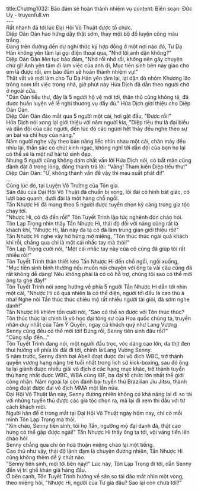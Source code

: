 title:Chương1032: Bảo đảm sẽ hoàn thành nhiệm vụ
content:
Biên soạn: Đức Uy - truyenfull.vn<br>---<br>Rất nhanh đã tới lúc Đại Hội Võ Thuật được tổ chức.<br>Diệp Oản Oản hào hứng dậy thật sớm, thay một bộ đồ luyện công màu trắng.<br>Đang trên đường đến dự nghi thức ký hợp đồng ở một nơi nào đó, Tư Dạ Hàn không yên tâm lại gọi điện thoại qua, "Nhớ lời anh dặn không?"<br>Diệp Oản Oản liên tục bảo đảm, "Nhớ rồi nhớ rồi, không nên gây chuyện chứ gì! Anh yên tâm đi làm việc của anh đi, Mục tiên sinh bên này giao cho em là được rồi, em bảo đảm sẽ hoàn thành nhiệm vụ!"<br>Thật vất vả mới làm cho Tư Dạ Hàn yên tâm lại, lại dặn dò nhóm Khương lão trông nom tốt việc trong nhà, giờ phút này Hứa Dịch đã dẫn theo người chờ ở ngoài cửa.<br>"Oản Oản tiểu thư, đây là 5 người hộ vệ mới tới, thân thủ cũng không tệ, đã được huấn luyện về lễ nghi thương vụ đầy đủ." Hứa Dịch giới thiệu cho Diệp Oản Oản.<br>Diệp Oản Oản đảo mắt qua 5 người một cái, hơi gật đầu, "Được rồi!"<br>Hứa Dịch nói xong lại giới thiệu với năm người kia, "Diệp tiểu thư là đại biểu và dẫn đội của các ngươi, đến lúc đó các ngươi hết thảy đều nghe theo sự an bài và chỉ huy của nàng."<br>Năm người nghe vậy theo bản năng liếc nhìn nhau một cái, chân mày đều nhíu lại, thần sắc có chút kinh ngạc, không nghĩ tới dẫn đội của bọn họ lại có thể sẽ là một nữ hài tử xinh đẹp.<br>Nhưng 5 người cũng không dám chất vấn lời Hứa Dịch nói, có bất mãn cũng đành đặt ở trong lòng, đồng thanh trả lời: "Vâng! Tham kiến Diệp tiểu thư!"<br>Diệp Oản Oản: "Ừ, không thành vấn đề vậy thì mau xuất phát đi!"<br>...<br>Cùng lúc đó, tại Luyện Võ Trường của Tôn gia.<br>Sân đấu của Đại Hội Võ Thuật đã chuẩn bị xong, lôi đài có hình bát giác, có lưới bao quanh, dưới đài là một hàng chỗ ngồi.<br>Tần Nhược Hi đã mang theo 5 người được tuyển chọn kỹ càng trong gia tộc chạy tới.<br>"Nhược Hi, cô đã đến rồi!" Tôn Tuyết Trinh lập tức nghênh đón chào hỏi.<br>Tôn Lạp Trọng nhìn thấy Tần Nhược Hi, thái độ đối với nàng cũng rất là khách khí, "Nhược Hi, lần này đa tạ cô đã làm trung gian giới thiệu rồi!"<br>Tần Nhược Hi nghe vậy hờ hững mở miệng, "Tôn thúc thúc ngài quá khách khí rồi, chẳng qua chỉ là một cái nhấc tay mà thôi!"<br>Tôn Lạp Trọng cười nói, "Một cái nhấc tay này của cô cũng đã giúp tôi rất nhiều rồi!"<br>Tôn Tuyết Trinh thân thiết kéo Tần Nhược Hi đến chỗ ngồi, ngồi xuống, "Mục tiên sinh bình thường nếu muốn nói chuyện với ông ta vài câu cũng đã rất không dễ dàng! Nếu không phải là có cô hỗ trợ, chúng tôi sao có thể mời ông ta ghé đây!"<br>Tôn Tuyết Trinh nói xong hướng về phía 5 người Tần Nhược Hi dẫn tới nhìn một cái, "Nhược Hi cô quả nhiên là có thể diện, người tới đều là cao thủ à nha! Nghe nói Tần thúc thúc chiêu mộ rất nhiều người tài giỏi, đã sớm nghe danh!"<br>Tần Nhược Hi khiêm tốn cười nói, "Sao có thể so được với Tôn thúc thúc? Tôn thúc thúc lại chính là võ học đại tông sư của Hoa quốc chúng ta, truyền nhân duy nhất của Tâm Ý Quyền, ngay cả khách quý như Lang Vương Senny cũng đều có thể mời tới! Đúng rồi, Senny tiên sinh đâu rồi?"<br>"Cũng sắp đến..."<br>Tôn Tuyết Trinh đang nói, một người đầu trọc, vóc dáng cao lớn, da thịt đen thui hướng về phía lôi đài đi tới, chính là Lang Vương Senny.<br>5 năm trước, Senny đánh bại Abell đoạt được đai vô địch WBC, trở thành quyền vương hạng nặng trẻ tuổi nhất trong lịch sử kick-boxing, sau đó ông ta lại giành được nhiều giải vô địch ở các hạng mục khác, trở thành tuyển thủ hạng nhất được WBC, WBA cùng IBF, ba đại tổ chức lớn nhất thế giới công nhận. Năm ngoái lại còn đánh bại tuyển thủ Brazilian Jiu Jitsu, thành công đoạt được đai vô địch MMA một lần nữa.<br>Đại Hội Võ Thuật lần này, Senny đương nhiên không có khả năng lại đi so tài với những tuyển thủ được các gia tộc chọn ra, mà lại đi xem thi đấu với tư cách khách mời.<br>Người hắn để ở trong mắt tại Đại Hội Võ Thuật ngày hôm nay, chỉ có mỗi mình Tôn Lạp Trọng mà thôi.<br>"Xin chào, Senny tiên sinh, tôi họ Tần, ngưỡng mộ đại danh đã, thật cao hứng có thể gặp được ngài!" Tần Nhược Hi thấy ông ta tới, vội vàng tiến lên chào hỏi.<br>Senny chẳng qua chỉ ôn hoà thuận miệng chào lại một tiếng.<br>Cao thủ như vậy, thái độ lãnh đạm là chuyện đương nhiên, Tần Nhược Hi cũng không thèm để ý chút nào.<br>"Senny tiên sinh, mời tới bên này!" Lúc này, Tôn Lạp Trọng đi tới, dẫn Senny đến vị trí ghế khán giả hàng đầu.<br>Ở bên cạnh, Tôn Tuyết Trinh hướng về sân so tài đảo mắt nhìn một vòng, theo miệng hỏi, "Nhược Hi, người của Tư gia đâu? Sao lại còn chưa tới?"